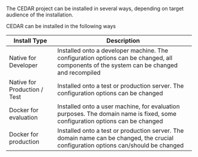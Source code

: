 The CEDAR project can be installed in several ways, depending on target audience of the installation.

CEDAR can be installed in the following ways

| Install Type                 | Description |
| -----------                  | ----------- |
| Native for Developer         | Installed onto a developer machine. The configuration options can be changed, all components of the system can be changed and recompiled |
| Native for Production / Test | Installed onto a test or production server. The configuration options can be changed |
| Docker for evaluation        | Installed onto a user machine, for evaluation purposes. The domain name is fixed, some configuration options can be changed |
| Docker for production        | Installed onto a test or production server. The domain name can be changed, the crucial configuration options can/should be changed |  
